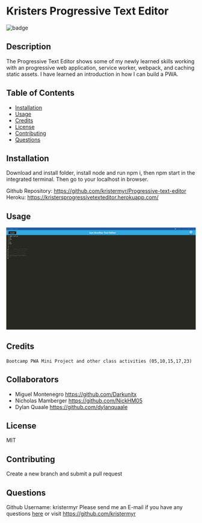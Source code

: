 # Kristers Progressive Text Editor
  ![badge](https://img.shields.io/badge/license-MIT-green.svg)    

  
  ## Description
  The Progressive Text Editor shows some of my newly learned skills working with an progressive web application, service worker, webpack, and caching static assets. I have learned an introduction in how I can build a PWA.
  
  ## Table of Contents
  * [Installation](#installation)
  * [Usage](#usage)
  * [Credits](#credits)
  * [License](#license)
  * [Contributing](#contributing)
  * [Questions](#questions)

  ## Installation
  Download and install folder, install node and run npm i, then npm start in the integrated terminal. Then go to your localhost in browser.

  Github Repository: https://github.com/kristermyr/Progressive-text-editor
  Heroku: https://kristersprogressivetexteditor.herokuapp.com/

  ## Usage
  ![](./assets/images/screenshot.jpg)
  

  ## Credits
    Bootcamp PWA Mini Project and other class activities (05,10,15,17,23)

  ## Collaborators
 * Miguel Montenegro https://github.com/Darkunitx
 * Nicholas Mamberger https://github.com/NickHM05
 * Dylan Quaale https://github.com/dylanquaale

  ## License
  MIT

  ## Contributing
  Create a new branch and submit a pull request

  ## Questions
  Github Username: kristermyr
  Please send me an E-mail if you have any questions [here](mailto:krister90@gmail.com) or visit https://github.com/kristermyr

